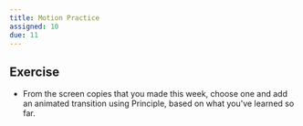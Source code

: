 ```yaml
---
title: Motion Practice
assigned: 10
due: 11
---
```



Exercise
--------

- From the screen copies that you made this week, choose one and add an animated transition using Principle, based on what you've learned so far.
